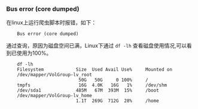 ### Bus error (core dumped)


在linux上运行爬虫脚本时报错，如下：
```
    Bus error (core dumped)
```

通过查询，原因为磁盘空间已满，Linux下通过 `df -lh` 查看磁盘使用情况,可以看到已使用为100%。
```
    df -lh
    Filesystem            Size  Used Avail Use%     Mounted on
    /dev/mapper/VolGroup-lv_root
                           50G   50G     0 100%     /
    tmpfs                  16G  4.0K   16G   1%     /dev/shm
    /dev/sda1             485M   67M  393M  15%     /boot
    /dev/mapper/VolGroup-lv_home
                          1.1T  269G  712G  28%     /home

```